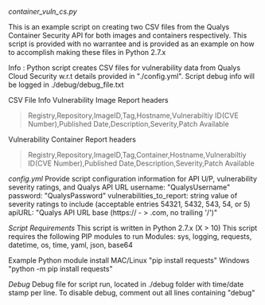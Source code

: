 *container_vuln_cs.py*

This is an example script on creating two CSV files from the Qualys Container Security API for both images and containers respectively.
This script is provided with no warrantee and is provided as an example on how to accomplish making these files in Python 2.7.x

Info : Python script creates CSV files for vulnerability data from Qualys Cloud Security w.r.t details provided in "./config.yml".
       Script debug info will be logged in ./debug/debug_file.txt

CSV File Info
Vulnerability Image Report headers
> Registry,Repository,ImageID,Tag,Hostname,Vulnerabiltiy ID(CVE Number),Published Date,Description,Severity,Patch Available

Vulnerability Container Report headers
>Registry,Repository,ImageID,Tag,Container,Hostname,Vulnerabiltiy ID(CVE Number),Published Date,Description,Severity,Patch Available



*config.yml*
Provide script configuration information for API U/P, vulnerability severity ratings, and Qualys API URL
  username: "QualysUsername"
  password: "QualysPassword"
  vulnerabilities_to_report: string value of severity ratings to include (acceptable entries 54321, 5432, 543, 54, or 5)
  apiURL: "Qualys API URL base (https:// - > .com, no trailing '/')"

*Script Requirements*
This script is written in Python 2.7.x (X > 10)
This script requires the following PIP modules to run
Modules: sys, logging, requests, datetime, os, time, yaml, json, base64

Example Python module install
MAC/Linux "pip install requests"
Windows "python -m pip install requests"

*Debug*
Debug file for script run, located in ./debug folder with time/date stamp per line. To disable debug, comment out all lines containing "debug"
